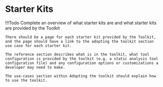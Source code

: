 # Starter Kits

!!!Todo
    Complete an overview of what starter kits are and what starter kits are provided by the Toolkit

    There should be a page for each starter kit provided by the Toolkit, and the page should have a link to the adopting the toolkit section use case for each starter kit.  
    
    The reference section describes what is in the toolkit, what tool configuration is provided by the toolkit (e.g. a static analysis tool configuration file) and any configuration options or customizations a developer may need to make.  
    
    The use-cases section within Adopting the toolkit should explain how to use the toolkit.

